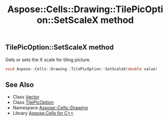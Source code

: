 ﻿---
title: Aspose::Cells::Drawing::TilePicOption::SetScaleX method
linktitle: SetScaleX
second_title: Aspose.Cells for C++ API Reference
description: 'Aspose::Cells::Drawing::TilePicOption::SetScaleX method. Gets or sets the X scale for tiling picture in C++.'
type: docs
weight: 1100
url: /cpp/aspose.cells.drawing/tilepicoption/setscalex/
---
## TilePicOption::SetScaleX method


Gets or sets the X scale for tiling picture.

```cpp
void Aspose::Cells::Drawing::TilePicOption::SetScaleX(double value)
```

## See Also

* Class [Vector](../../../aspose.cells/vector/)
* Class [TilePicOption](../)
* Namespace [Aspose::Cells::Drawing](../../)
* Library [Aspose.Cells for C++](../../../)
